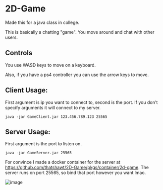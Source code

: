 # 2D-Game
Made this for a java class in college.

This is basically a chatting "game". You move around and chat with other users.

## Controls
You use WASD keys to move on a keyboard.

Also, if you have a ps4 controller you can use the arrow keys to move.

## Client Usage:
First argument is ip you want to connect to, second is the port.
If you don't specify arguments it will connect to my server.

```java -jar GameClient.jar 123.456.789.123 25565```

## Server Usage:
First argument is the port to listen on.

```java -jar GameServer.jar 25565```

For convince I made a docker container for the server at https://github.com/thatshawt/2D-Game/pkgs/container/2d-game.
The server runs on port 25565, so bind that port however you want lmao.

![image](https://user-images.githubusercontent.com/5741581/163100622-548dc582-d7d9-4c2a-ae3d-e048b0e6e10f.png)
